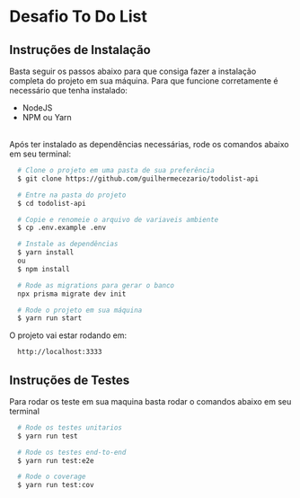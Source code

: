 # Desafio To Do List

## Instruções de Instalação
Basta seguir os passos abaixo para que consiga fazer a instalação completa do projeto em sua máquina.
Para que funcione corretamente é necessário que tenha instalado:
- NodeJS
- NPM ou Yarn
<br>
Após ter instalado as dependências necessárias, rode os comandos abaixo em seu terminal:

```bash
  # Clone o projeto em uma pasta de sua preferência
  $ git clone https://github.com/guilhermecezario/todolist-api

  # Entre na pasta do projeto
  $ cd todolist-api

  # Copie e renomeie o arquivo de variaveis ambiente
  $ cp .env.example .env

  # Instale as dependências
  $ yarn install
  ou 
  $ npm install

  # Rode as migrations para gerar o banco
  npx prisma migrate dev init

  # Rode o projeto em sua máquina
  $ yarn run start
```

O projeto vai estar rodando em:
```bash
  http://localhost:3333
```


## Instruções de Testes
Para rodar os teste em sua maquina basta rodar o comandos abaixo em seu terminal

```bash
  # Rode os testes unitarios
  $ yarn run test

  # Rode os testes end-to-end
  $ yarn run test:e2e

  # Rode o coverage
  $ yarn run test:cov
```
